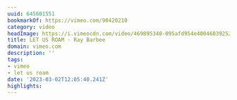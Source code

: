 ```yaml
---
uuid: 645601551
bookmarkOf: https://vimeo.com/90420210
category: video
headImage: https://i.vimeocdn.com/video/469895340-095afd954e4004603925282c219e022421dc8f1aaac6769dddcfbb50da33b5f0-d_295x166
title: LET US ROAM - Ray Barbee
domain: vimeo.com
description: ''
tags:
- vimeo
- let us roam
date: '2023-03-02T12:05:40.241Z'
highlights:
---
```



